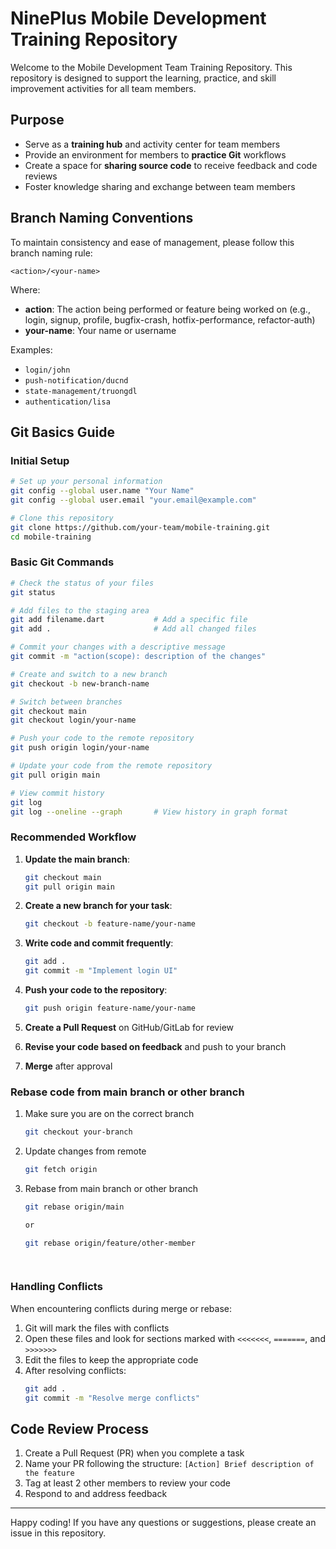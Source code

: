 # NinePlus Mobile Development Training Repository

Welcome to the Mobile Development Team Training Repository. This repository is designed to support the learning, practice, and skill improvement activities for all team members.

## Purpose

- Serve as a **training hub** and activity center for team members
- Provide an environment for members to **practice Git** workflows
- Create a space for **sharing source code** to receive feedback and code reviews
- Foster knowledge sharing and exchange between team members

## Branch Naming Conventions

To maintain consistency and ease of management, please follow this branch naming rule:

```
<action>/<your-name>
```

Where:

- **action**: The action being performed or feature being worked on (e.g., login, signup, profile, bugfix-crash, hotfix-performance, refactor-auth)
- **your-name**: Your name or username

Examples:
- `login/john`
- `push-notification/ducnd`
- `state-management/truongdl`
- `authentication/lisa`

## Git Basics Guide

### Initial Setup

```bash
# Set up your personal information
git config --global user.name "Your Name"
git config --global user.email "your.email@example.com"

# Clone this repository
git clone https://github.com/your-team/mobile-training.git
cd mobile-training
```

### Basic Git Commands

```bash
# Check the status of your files
git status

# Add files to the staging area
git add filename.dart           # Add a specific file
git add .                       # Add all changed files

# Commit your changes with a descriptive message
git commit -m "action(scope): description of the changes"

# Create and switch to a new branch
git checkout -b new-branch-name

# Switch between branches
git checkout main
git checkout login/your-name

# Push your code to the remote repository
git push origin login/your-name

# Update your code from the remote repository
git pull origin main

# View commit history
git log
git log --oneline --graph       # View history in graph format
```

### Recommended Workflow

1. **Update the main branch**:
   ```bash
   git checkout main
   git pull origin main
   ```

2. **Create a new branch for your task**:
   ```bash
   git checkout -b feature-name/your-name
   ```

3. **Write code and commit frequently**:
   ```bash
   git add .
   git commit -m "Implement login UI"
   ```

4. **Push your code to the repository**:
   ```bash
   git push origin feature-name/your-name
   ```

5. **Create a Pull Request** on GitHub/GitLab for review

6. **Revise your code based on feedback** and push to your branch

7. **Merge** after approval

### Rebase code from main branch or other branch

1. Make sure you are on the correct branch
   ```bash
   git checkout your-branch
   
2. Update changes from remote
   ```bash
   git fetch origin
   
3. Rebase from main branch or other branch
   ```bash
   git rebase origin/main

   or

   git rebase origin/feature/other-member

 
### Handling Conflicts

When encountering conflicts during merge or rebase:

1. Git will mark the files with conflicts
2. Open these files and look for sections marked with `<<<<<<<`, `=======`, and `>>>>>>>`
3. Edit the files to keep the appropriate code
4. After resolving conflicts:
   ```bash
   git add .
   git commit -m "Resolve merge conflicts"
   ```

## Code Review Process

1. Create a Pull Request (PR) when you complete a task
2. Name your PR following the structure: `[Action] Brief description of the feature`
3. Tag at least 2 other members to review your code
4. Respond to and address feedback

---

Happy coding! If you have any questions or suggestions, please create an issue in this repository.
